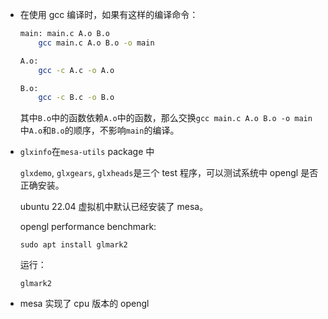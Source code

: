 * 在使用 gcc 编译时，如果有这样的编译命令：

    ```bash
    main: main.c A.o B.o
        gcc main.c A.o B.o -o main

    A.o:
        gcc -c A.c -o A.o

    B.o:
        gcc -c B.c -o B.o
    ```

    其中`B.o`中的函数依赖`A.o`中的函数，那么交换`gcc main.c A.o B.o -o main`中`A.o`和`B.o`的顺序，不影响`main`的编译。

* `glxinfo`在`mesa-utils` package 中

    `glxdemo`, `glxgears`, `glxheads`是三个 test 程序，可以测试系统中 opengl 是否正确安装。

    ubuntu 22.04 虚拟机中默认已经安装了 mesa。

    opengl performance benchmark:

    `sudo apt install glmark2`

    运行：

    `glmark2`

* mesa 实现了 cpu 版本的 opengl